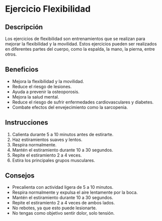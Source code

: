 # Ejercicio Flexibilidad

## Descripción
Los ejercicios de flexibilidad son entrenamientos que se realizan para mejorar la flexibilidad y la movilidad. Estos ejercicios pueden ser realizados en diferentes partes del cuerpo, como la espalda, la mano, la pierna, entre otros.

## Beneficios
- Mejora la flexibilidad y la movilidad.
- Reduce el riesgo de lesiones.
- Ayuda a prevenir la osteoporosis.
- Mejora la salud mental.
- Reduce el riesgo de sufrir enfermedades cardiovasculares y diabetes.
- Combate efectos del envejecimiento como la sarcopenia.

## Instrucciones
1. Calienta durante 5 a 10 minutos antes de estirarte.
2. Haz estiramientos suaves y lentos.
3. Respira normalmente.
4. Mantén el estiramiento durante 10 a 30 segundos.
5. Repite el estiramiento 2 a 4 veces.
6. Estira los principales grupos musculares.

## Consejos
- Precalienta con actividad ligera de 5 a 10 minutos.
- Respira normalmente y expulsa el aire lentamente por la boca.
- Mantén el estiramiento durante 10 a 30 segundos.
- Repite el estiramiento 2 a 4 veces de ambos lados.
- No rebotes, ya que esto puede lesionarte.
- No tengas como objetivo sentir dolor, solo tensión.